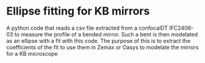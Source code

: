 # Ellipse fitting for KB mirrors 
 A python code that reads a csv file extracted from a confocalDT IFC2406-03 to measure the profile of a bended mirror. Such a bent is then modelated as an ellipse with a fit with this code. The purpose of this is to extract the coefficients of the fit to use them in Zemax or Oasys to modelate the mirrors for a KB microscope       
